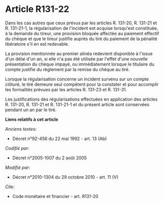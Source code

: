 # Article R131-22

Dans les cas autres que ceux prévus par les articles R. 131-20, R. 131-21 et R. 131-21-1, la régularisation de l'incident est
acquise lorsqu'est constituée, à la demande du tireur, une provision bloquée affectée au paiement effectif du chèque et que
le tireur justifie auprès du tiré du paiement de la pénalité libératoire s'il en est redevable. 

La provision mentionnée au premier alinéa redevient disponible à l'issue d'un délai d'un an, si elle n'a pas été utilisée par
l'effet d'une nouvelle présentation du chèque impayé, ou immédiatement lorsque le titulaire du compte justifie du règlement
par la remise du chèque au tiré. 

Lorsque la régularisation concerne un incident survenu sur un compte clôturé, le tiré demeure seul compétent pour la
constater et pour accomplir les formalités prévues par les articles R. 131-23 et R. 131-31. 

Les justifications des régularisations effectuées en application des articles R. 131-20, R. 131-21 et R. 131-21-1 et du
présent article sont conservées pendant un an par le tiré.

**Liens relatifs à cet article**

_Anciens textes_:

  - Décret n°92-456 du 22 mai 1992 - art. 13 (Ab)

_Codifié par_:

  - Décret n°2005-1007 du 2 août 2005

_Modifié par_:

  - Décret n°2010-1304 du 29 octobre 2010 - art. 11 (V)

_Cite_:

  - Code monétaire et financier - art. R131-20
